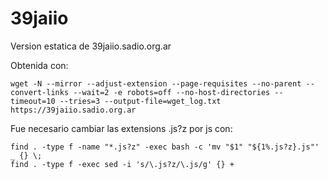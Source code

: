 # 39jaiio
Version estatica de 39jaiio.sadio.org.ar

Obtenida con: 
```
wget -N --mirror --adjust-extension --page-requisites --no-parent --convert-links --wait=2 -e robots=off --no-host-directories --timeout=10 --tries=3 --output-file=wget_log.txt https://39jaiio.sadio.org.ar
```

Fue necesario cambiar las extensions .js?z por js con:

```
find . -type f -name "*.js?z" -exec bash -c 'mv "$1" "${1%.js?z}.js"' _ {} \;
find . -type f -exec sed -i 's/\.js?z/\.js/g' {} +
```

